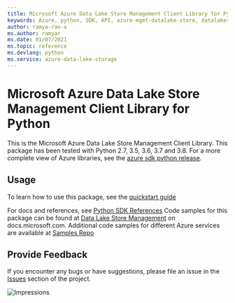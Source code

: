 ```yaml
---
title: Microsoft Azure Data Lake Store Management Client Library for Python
keywords: Azure, python, SDK, API, azure-mgmt-datalake-store, datalakestorage
author: ramya-rao-a
ms.author: ramyar
ms.date: 01/07/2021
ms.topic: reference
ms.devlang: python
ms.service: azure-data-lake-storage
---
```


# Microsoft Azure Data Lake Store Management Client Library for Python

This is the Microsoft Azure Data Lake Store Management Client Library.
This package has been tested with Python 2.7, 3.5, 3.6, 3.7 and 3.8.
For a more complete view of Azure libraries, see the [azure sdk python release](https://aka.ms/azsdk/python/all).


## Usage


To learn how to use this package, see the [quickstart guide](https://aka.ms/azsdk/python/mgmt)


 
For docs and references, see [Python SDK References](https://docs.microsoft.com/python/api/overview/azure/data-lake-store)
Code samples for this package can be found at [Data Lake Store Management](https://docs.microsoft.com/samples/browse/?languages=python&term=Getting%20started%20-%20Managing&terms=Getting%20started%20-%20Managing) on docs.microsoft.com.
Additional code samples for different Azure services are available at [Samples Repo](https://aka.ms/azsdk/python/mgmt/samples)


## Provide Feedback

If you encounter any bugs or have suggestions, please file an issue in the
[Issues](https://github.com/Azure/azure-sdk-for-python/issues)
section of the project. 


![Impressions](https://azure-sdk-impressions.azurewebsites.net/api/impressions/azure-sdk-for-python%2Fazure-mgmt-datalake-store%2FREADME.png)

